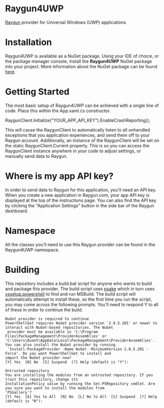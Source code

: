 Raygun4UWP
==========
[Raygun](https://raygun.com) provider for Universal Windows (UWP) applications

Installation
============

Raygun4UWP is available as a NuGet package. Using your IDE of choice, or the package manager console, install the **Raygun4UWP** NuGet package into your project. More information about the NuGet package can be found [here](https://nuget.org/packages/Raygun4UWP/).

Getting Started
===============

The most basic setup of Raygun4UWP can be achieved with a single line of code. Place this within the App.xaml.cs constructor.

RaygunClient.Initialize("YOUR_APP_API_KEY").EnableCrashReporting();

This will cause the RaygunClient to automatically listen to all unhandled exceptions that you application experiences,
and send them off to your Raygun account. Additionally, an instance of the RaygunClient will be set on the static
RaygunClient.Current property. This is so you can access the RaygunClient instance anywhere in your code to adjust
settings, or manually send data to Raygun.

Where is my app API key?
========================
In order to send data to Raygun for this application, you'll need an API key.
When you create a new application in Raygun.com, your app API key is displayed at the top of the instructions page.
You can also find the API key by clicking the "Application Settings" button in the side bar of the Raygun dashboard.

Namespace
=========
All the classes you'll need to use this Raygun provider can be found in the Raygun4UWP namespace.

Building
========
This repository includes a build.bat script for anyone who wants to build and package this provider. The build script uses [psake](https://github.com/psake/psake) which in turn uses [vssetup.powershell](https://github.com/microsoft/vssetup.powershell) to find and run MSBuild. The build script will automatically attempt to install these, so the first time you run the script, you may come across the following prompts. You'll need to respond Y to all of these in order to continue the build.

```
NuGet provider is required to continue
PowerShellGet requires NuGet provider version '2.8.5.201' or newer to interact with NuGet-based repositories. The NuGet
 provider must be available in 'C:\Program Files\PackageManagement\ProviderAssemblies' or
'C:\Users\Quant\AppData\Local\PackageManagement\ProviderAssemblies'. You can also install the NuGet provider by running
 'Install-PackageProvider -Name NuGet -MinimumVersion 2.8.5.201 -Force'. Do you want PowerShellGet to install and
import the NuGet provider now?
[Y] Yes  [N] No  [S] Suspend  [?] Help (default is "Y"):
```

```
Untrusted repository
You are installing the modules from an untrusted repository. If you trust this repository, change its
InstallationPolicy value by running the Set-PSRepository cmdlet. Are you sure you want to install the modules from
'PSGallery'?
[Y] Yes  [A] Yes to All  [N] No  [L] No to All  [S] Suspend  [?] Help (default is "N"):
```